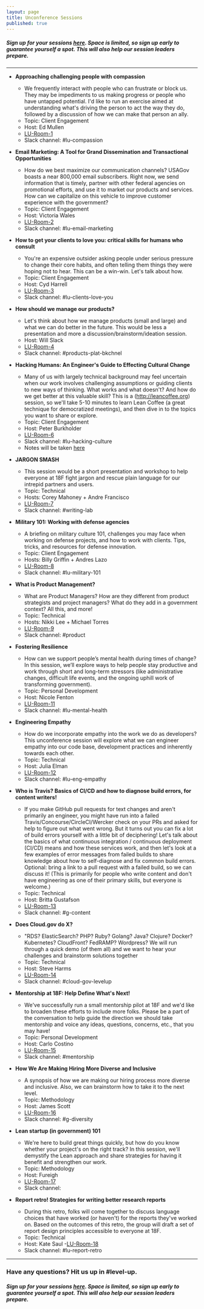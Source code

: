 ```yaml
---
layout: page
title: Unconference Sessions
published: true
---
```

##### Sign up for your sessions [here](https://goo.gl/forms/CY4MNFwldViytK3r2). Space is limited, so sign up early to guarantee yourself a spot. This will also help our session leaders prepare. 

----------------------------------------
- **Approaching challenging people with compassion** 
	- We frequently interact with people who can frustrate or block us. They may be impediments to us making progress or people who have untapped potential. I'd like to run an exercise aimed at understanding what's driving the person to act the way they do, followed by a discussion of how we can make that person an ally. 
	- Topic: Client Engagement
	- Host: Ed Mullen 
	- [LU-Room-1](https://plus.google.com/hangouts/_/gsa.gov/lu-room-1?hceid=Z3NhLmdvdl9vc2c0cmo0YmRtNnZzMmh0cWkyOXFrMDAwb0Bncm91cC5jYWxlbmRhci5nb29nbGUuY29t.i8r5893mc97pjehqgm65c2ask0&authuser=0)
	- Slack channel: #lu-compassion

- **Email Marketing: A Tool for Grand Dissemination and Transactional Opportunities** 
	- How do we best maximize our communication channels? USAGov boasts a near 800,000 email subscribers. Right now, we send information that is timely, partner with other federal agencies on promotional efforts, and use it to market our products and services. How can we capitalize on this vehicle to improve customer experience with the government? 
	- Topic: Client Engagement
	- Host: Victoria Wales 
	- [LU-Room-2](https://plus.google.com/hangouts/_/gsa.gov/lu-room-2?hceid=Z3NhLmdvdl9vc2c0cmo0YmRtNnZzMmh0cWkyOXFrMDAwb0Bncm91cC5jYWxlbmRhci5nb29nbGUuY29t.9ci3etjeom92ipmmovod3e48ak&authuser=0)
	- Slack channel: #lu-email-marketing

- **How to get your clients to love you: critical skills for humans who consult**
	- You're an expensive outsider asking people under serious pressure to change their core habits, and often telling them things they were hoping not to hear. This can be a win-win. Let's talk about how.
	- Topic: Client Engagement
	- Host: Cyd Harrell
	- [LU-Room-3](https://plus.google.com/hangouts/_/gsa.gov/lu-room-3?hceid=Z3NhLmdvdl9vc2c0cmo0YmRtNnZzMmh0cWkyOXFrMDAwb0Bncm91cC5jYWxlbmRhci5nb29nbGUuY29t.lqolm510qb8473mmoi20gcj5k8&authuser=0)
	- Slack channel: #lu-clients-love-you

- **How should we manage our products?**
	- Let's think about how we manage products (small and large) and what we can do better in the future. This would be less a presentation and more a discussion/brainstorm/ideation session.
	- Host: Will Slack
	- [LU-Room-4](https://hangouts.google.com/hangouts/_/gsa.gov/lu-room-4?hl=en&authuser=0)
	- Slack channel: #products-plat-bkchnel 

- **Hacking Humans: An Engineer's Guide to Effecting Cultural Change**
	- Many of us with largely technical background may feel uncertain when our work involves challenging assumptions or guiding clients to new ways of thinking. What works and what doesn't? And how do we get better at this valuable skill?  This is a  (http://leancoffee.org) session, so we'll take 5-10 minutes to learn Lean Coffee (a great technique for democratized meetings), and then dive in to the topics you want to share or explore. 
	- Topic: Client Engagement
	- Host: Peter Burkholder
	- [LU-Room-6](https://hangouts.google.com/hangouts/_/gsa.gov/lu-room-6?hl=en&authuser=0)
	- Slack channel: #lu-hacking-culture
	- Notes will be taken [here](http://mur.al/xGEnD7g)

- **JARGON SMASH**
	- This session would be a short presentation and workshop to help everyone at 18F fight jargon and rescue plain language for our intrepid partners and users. 
	- Topic: Technical
	- Hosts: Corey Mahoney + Andre Francisco
	- [LU-Room-7](https://hangouts.google.com/hangouts/_/gsa.gov/lu-room-7?hl=en&authuser=0)
	- Slack channel: #writing-lab

- **Military 101: Working with defense agencies**
	- A briefing on military culture 101, challenges you may face when working on defense projects, and how to work with clients. Tips, tricks, and resources for defense innovation.
	- Topic: Client Engagement
	- Hosts: Billy Griffin + Andres Lazo
	- [LU-Room-8](https://hangouts.google.com/hangouts/_/gsa.gov/lu-room-8?hl=en&authuser=0)
	- Slack channel: #lu-military-101

- **What is Product Management?**
	- What are Product Managers? How are they different from product strategists and project managers? What do they add in a government context? All this, and more!
	- Topic: Technical
	- Hosts: Nikki Lee + Michael Torres
	- [LU-Room-9](https://hangouts.google.com/hangouts/_/gsa.gov/lu-room-9?hl=en&authuser=0)
	- Slack channel: #product

- **Fostering Resilience**
	- How can we support people’s mental health during times of change? In this session, we’ll explore ways to help people stay productive and work through short and long-term stressors (like administrative changes, difficult life events, and the ongoing uphill work of transforming government).
	- Topic: Personal Development
	- Host: Nicole Fenton
	- [LU-Room-11](https://hangouts.google.com/hangouts/_/gsa.gov/lu-room-11?hl=en&authuser=0)
	- Slack channel: #lu-mental-health

- **Engineering Empathy**
	- How do we incorporate empathy into the work we do as developers? This unconference session will explore what we can engineer empathy into our code base, development practices and inherently  towards each other.
	- Topic: Technical
	- Host: Julia Elman
	- [LU-Room-12](https://hangouts.google.com/hangouts/_/gsa.gov/lu-room-12?hl=en&authuser=0)
	- Slack channel: #lu-eng-empathy

- **Who is Travis? Basics of CI/CD and how to diagnose build errors, for content writers!**
	- If you make GitHub pull requests for text changes and aren't primarily an engineer, you might have run into a failed Travis/Concourse/CircleCI/Wercker check on your PRs and asked for help to figure out what went wrong. But it turns out you can fix a lot of build errors yourself with a little bit of deciphering! Let's talk about the basics of what continuous integration / continuous deployment (CI/CD) means and how these services work, and then let's look at a few examples of error messages from failed builds to share knowledge about how to self-diagnose and fix common build errors. Optional: bring a link to a pull request with a failed build, so we can discuss it! (This is primarily for people who write content and don't have engineering as one of their primary skills, but everyone is welcome.)
	- Topic: Technical
	- Host: Britta Gustafson
	- [LU-Room-13](https://hangouts.google.com/hangouts/_/gsa.gov/lu-room-13?hl=en&authuser=0)
	- Slack channel: #g-content

- **Does Cloud.gov do X?**
	- "RDS? ElasticSearch? PHP? Ruby? Golang? Java? Clojure? Docker? Kubernetes? CloudFront? FedRAMP? Wordpress? 
	We will run through a quick demo (of them all) and we want to hear your challenges and brainstorm solutions together
	- Topic: Technical
	- Host: Steve Harms
	- [LU-Room-14](https://hangouts.google.com/hangouts/_/gsa.gov/lu-room-14?hl=en&authuser=0)
	- Slack channel: #cloud-gov-levelup

- **Mentorship at 18F:  Help Define What's Next!**
	- We've successfully run a small mentorship pilot at 18F and we'd like to broaden these efforts to include more folks.  Please be a part of the conversation to help guide the direction we should take mentorship and voice any ideas, questions, concerns, etc., that you may have!
	- Topic: Personal Development
	- Host: Carlo Costino
	- [LU-Room-15](https://hangouts.google.com/hangouts/_/gsa.gov/lu-room-15?hl=en&authuser=0)
	- Slack channel: #mentorship

- **How We Are Making Hiring More Diverse and Inclusive**
	- A synopsis of how we are making our hiring process more diverse and inclusive. Also, we can brainstorm how to take it to the next level. 
	- Topic: Methodology
	- Host: James Scott
	- [LU-Room-16](https://hangouts.google.com/hangouts/_/gsa.gov/lu-room-16?hl=en&authuser=0)
	- Slack channel: #g-diversity

- **Lean startup (in government) 101**
	- We're here to build great things quickly, but how do you know whether your project's on the right track? In this session, we'll demystify the Lean approach and share strategies for having it benefit and strengthen our work.
	- Topic: Methodology
	- Host: Fureigh
	- [LU-Room-17](https://hangouts.google.com/hangouts/_/gsa.gov/lu-room-17?hl=en&authuser=0)
	- Slack channel: 

- **Report retro! Strategies for writing better research reports**
	- During this retro, folks will come together to discuss language choices that have worked (or haven't) for the reports they've worked on. Based on the outcomes of this retro, the group will draft a set of report design principles accessible to everyone at 18F. 
	- Topic: Technical
	- Host: Kate Saul
	-[LU-Room-18](https://hangouts.google.com/hangouts/_/gsa.gov/lu-room-18?hl=en&authuser=0)
	- Slack channel: #lu-report-retro

-------------------------------------------

### Have any questions? Hit us up in #level-up.

##### Sign up for your sessions [here](https://goo.gl/forms/CY4MNFwldViytK3r2). Space is limited, so sign up early to guarantee yourself a spot. This will also help our session leaders prepare.  














